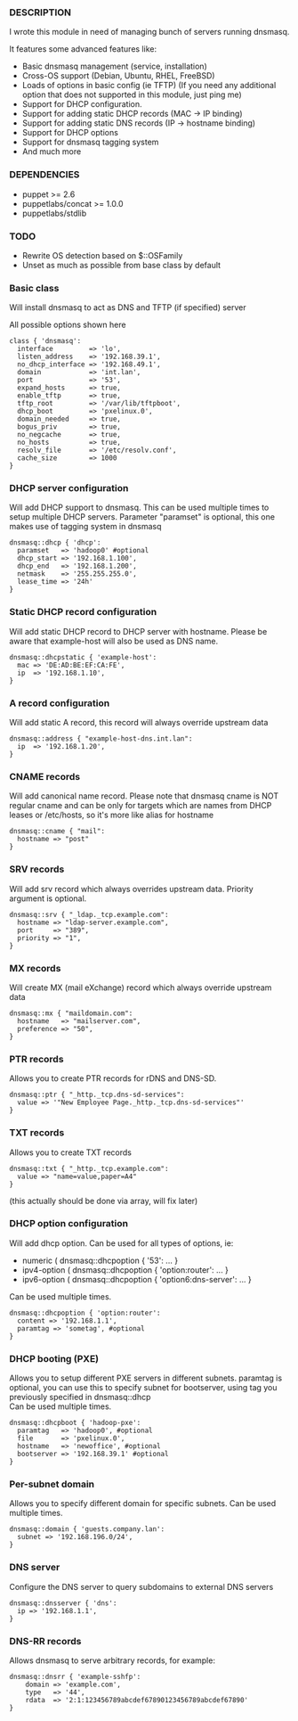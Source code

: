 ### DESCRIPTION

I wrote this module in need of managing bunch of servers running dnsmasq. 

It features some advanced features like:

* Basic dnsmasq management (service, installation)
* Cross-OS support (Debian, Ubuntu, RHEL, FreeBSD)
* Loads of options in basic config (ie TFTP)
(If you need any additional option that does not supported in this module, just ping me)
* Support for DHCP configuration.
* Support for adding static DHCP records (MAC -> IP binding)
* Support for adding static DNS records (IP -> hostname binding)
* Support for DHCP options
* Support for dnsmasq tagging system
* And much more

### DEPENDENCIES

* puppet >= 2.6
* puppetlabs/concat >= 1.0.0
* puppetlabs/stdlib

### TODO

* Rewrite OS detection based on $::OSFamily
* Unset as much as possible from base class by default

### Basic class

Will install dnsmasq to act as DNS and TFTP (if specified) server

All possible options shown here

```puppet
class { 'dnsmasq':
  interface         => 'lo',
  listen_address    => '192.168.39.1',
  no_dhcp_interface => '192.168.49.1',
  domain            => 'int.lan',
  port              => '53',
  expand_hosts      => true,
  enable_tftp       => true,
  tftp_root         => '/var/lib/tftpboot',
  dhcp_boot         => 'pxelinux.0',
  domain_needed     => true,
  bogus_priv        => true,
  no_negcache       => true,
  no_hosts          => true,
  resolv_file       => '/etc/resolv.conf',
  cache_size        => 1000
}
```

### DHCP server configuration

Will add DHCP support to dnsmasq.
This can be used multiple times to setup multiple DHCP servers.
Parameter "paramset" is optional, this one makes use of tagging system in dnsmasq

```puppet
dnsmasq::dhcp { 'dhcp': 
  paramset   => 'hadoop0' #optional
  dhcp_start => '192.168.1.100',
  dhcp_end   => '192.168.1.200',
  netmask    => '255.255.255.0',
  lease_time => '24h'
}
```

### Static DHCP record configuration

Will add static DHCP record to DHCP server with hostname.
Please be aware that example-host will also be used as DNS name.

```puppet
dnsmasq::dhcpstatic { 'example-host':
  mac => 'DE:AD:BE:EF:CA:FE',
  ip  => '192.168.1.10',
}
```

### A record configuration

Will add static A record, this record will always override upstream data

```puppet
dnsmasq::address { "example-host-dns.int.lan":
  ip  => '192.168.1.20',
}
```

### CNAME records 
Will add canonical name record.
Please note that dnsmasq cname is NOT regular cname and can be only for targets
which are names from DHCP leases or /etc/hosts, so it's more like alias for hostname

```puppet
dnsmasq::cname { "mail":
  hostname => "post"
}
```

### SRV records
Will add srv record which always overrides upstream data.
Priority argument is optional.

```puppet
dnsmasq::srv { "_ldap._tcp.example.com":
  hostname => "ldap-server.example.com",
  port     => "389",
  priority => "1",
}
```

### MX records
Will create MX (mail eXchange) record which always override upstream data

```puppet
dnsmasq::mx { "maildomain.com":
  hostname   => "mailserver.com",
  preference => "50",
}
```

### PTR records 
Allows you to create PTR records for rDNS and DNS-SD.

```puppet
dnsmasq::ptr { "_http._tcp.dns-sd-services":
  value => '"New Employee Page._http._tcp.dns-sd-services"'
}
```

### TXT records
Allows you to create TXT records

```puppet
dnsmasq::txt { "_http._tcp.example.com":
  value => "name=value,paper=A4"
}
```
(this actually should be done via array, will fix later)

### DHCP option configuration

Will add dhcp option. Can be used for all types of options, ie:

* numeric ( dnsmasq::dhcpoption { '53': ... }
* ipv4-option ( dnsmasq::dhcpoption { 'option:router': ... }
* ipv6-option ( dnsmasq::dhcpoption { 'option6:dns-server': ... }

Can be used multiple times.

```puppet
dnsmasq::dhcpoption { 'option:router':
  content => '192.168.1.1',
  paramtag => 'sometag', #optional
}
```

### DHCP booting (PXE)

Allows you to setup different PXE servers in different subnets.
paramtag is optional, you can use this to specify subnet for bootserver, 
using tag you previously specified in dnsmasq::dhcp  
Can be used multiple times.

```puppet
dnsmasq::dhcpboot { 'hadoop-pxe':
  paramtag   => 'hadoop0', #optional
  file       => 'pxelinux.0', 
  hostname   => 'newoffice', #optional
  bootserver => '192.168.39.1' #optional
}
```

### Per-subnet domain

Allows you to specify different domain for specific subnets.
Can be used multiple times.

```puppet
dnsmasq::domain { 'guests.company.lan':
  subnet => '192.168.196.0/24',
}
```

### DNS server
Configure the DNS server to query subdomains to external DNS servers
```puppet
dnsmasq::dnsserver { 'dns':
  ip => '192.168.1.1',
}
```

### DNS-RR records 
Allows dnsmasq to serve arbitrary records, for example:
```puppet
dnsmasq::dnsrr { 'example-sshfp':
    domain => 'example.com',
    type   => '44',
    rdata  => '2:1:123456789abcdef67890123456789abcdef67890'
}
```

